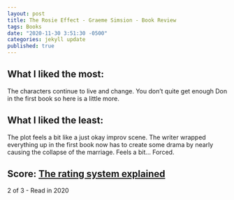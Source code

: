 ```yaml
---
layout: post
title: The Rosie Effect - Graeme Simsion - Book Review
tags: Books
date: "2020-11-30 3:51:30 -0500"
categories: jekyll update
published: true
---
```



## What I liked the most:

The characters continue to live and change. You don’t quite get enough Don in the first book so here is a little more.

## What I liked the least:

The plot feels a bit like a just okay improv scene. The writer wrapped everything up in the first book now has to create some drama by nearly causing the collapse of the marriage. Feels a bit… Forced. 

## Score: [The rating system explained](https://www.taylordorsett.com/posts/my-book-review-system-explained)

2 of 3 - Read in 2020
